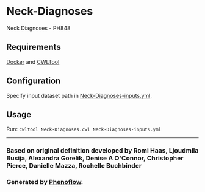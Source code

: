 # Neck-Diagnoses

Neck Diagnoses - PH848

## Requirements

[Docker](https://docs.docker.com/install/) and [CWLTool](https://github.com/common-workflow-language/cwltool#install)

## Configuration

Specify input dataset path in [Neck-Diagnoses-inputs.yml](Neck-Diagnoses-inputs.yml).

## Usage

Run: `cwltool Neck-Diagnoses.cwl Neck-Diagnoses-inputs.yml`

***

### Based on original definition developed by Romi Haas, Ljoudmila Busija, Alexandra Gorelik, Denise A O'Connor, Christopher Pierce, Danielle Mazza, Rochelle Buchbinder
### Generated by [Phenoflow](https://kclhi.org/phenoflow).
